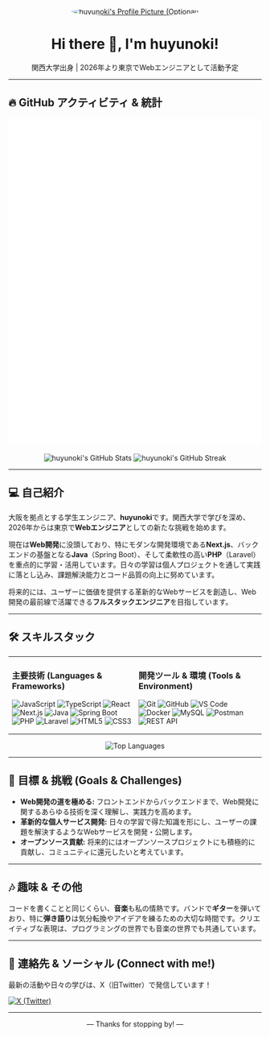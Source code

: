 <p align="center">
  <a href="https://github.com/huyunoki">
    <img src="https://github.com/huyunoki/huyunoki/assets/YOUR_USER_ID/YOUR_PROFILE_IMAGE.png" width="150" height="150" alt="huyunoki's Profile Picture (Optional)" style="border-radius:50%;">
  </a>
</p>

<h1 align="center">
  Hi there 👋, I'm huyunoki!
</h1>

<p align="center">
  関西大学出身 | 2026年より東京でWebエンジニアとして活動予定
</p>

---

## 🔥 GitHub アクティビティ & 統計

<p align="center">
  <img src="https://github.com/huyunoki/huyunoki/blob/main/github-metrics.svg" alt="GitHub Metrics" />
</p>

<p align="center">
  <img src="https://github-readme-stats.vercel.app/api?username=huyunoki&show_icons=true&theme=dracula&hide_border=true&count_private=true" alt="huyunoki's GitHub Stats" />
  <img src="https://github-readme-streak-stats.herokuapp.com/?user=huyunoki&theme=dracula&hide_border=true" alt="huyunoki's GitHub Streak" />
</p>

---

## 💻 自己紹介

大阪を拠点とする学生エンジニア、**huyunoki**です。関西大学で学びを深め、2026年からは東京で**Webエンジニア**としての新たな挑戦を始めます。

現在は**Web開発**に没頭しており、特にモダンな開発環境である**Next.js**、バックエンドの基盤となる**Java**（Spring Boot）、そして柔軟性の高い**PHP**（Laravel）を重点的に学習・活用しています。日々の学習は個人プロジェクトを通して実践に落とし込み、課題解決能力とコード品質の向上に努めています。

将来的には、ユーザーに価値を提供する革新的なWebサービスを創造し、Web開発の最前線で活躍できる**フルスタックエンジニア**を目指しています。

---

## 🛠️ スキルスタック

<table>
  <tr>
    <td width="50%" valign="top">
      <h3>主要技術 (Languages & Frameworks)</h3>
      <p>
        <img src="https://img.shields.io/badge/JavaScript-F7DF1E?style=for-the-badge&logo=javascript&logoColor=black" alt="JavaScript">
        <img src="https://img.shields.io/badge/TypeScript-3178C6?style=for-the-badge&logo=typescript&logoColor=white" alt="TypeScript">
        <img src="https://img.shields.io/badge/React-61DAFB?style=for-the-badge&logo=react&logoColor=black" alt="React">
        <img src="https://img.shields.io/badge/Next.js-000000?style=for-the-badge&logo=nextdotjs&logoColor=white" alt="Next.js">
        <img src="https://img.shields.io/badge/Java-007396?style=for-the-badge&logo=java&logoColor=white" alt="Java">
        <img src="https://img.shields.io/badge/Spring_Boot-6DB33F?style=for-the-badge&logo=spring-boot&logoColor=white" alt="Spring Boot">
        <img src="https://img.shields.io/badge/PHP-777BB4?style=for-the-badge&logo=php&logoColor=white" alt="PHP">
        <img src="https://img.shields.io/badge/Laravel-FF2D20?style=for-the-badge&logo=laravel&logoColor=white" alt="Laravel">
        <img src="https://img.shields.io/badge/HTML5-E34F26?style=for-the-badge&logo=html5&logoColor=white" alt="HTML5">
        <img src="https://img.shields.io/badge/CSS3-1572B6?style=for-the-badge&logo=css3&logoColor=white" alt="CSS3">
      </p>
    </td>
    <td width="50%" valign="top">
      <h3>開発ツール & 環境 (Tools & Environment)</h3>
      <p>
        <img src="https://img.shields.io/badge/Git-F05032?style=for-the-badge&logo=git&logoColor=white" alt="Git">
        <img src="https://img.shields.io/badge/GitHub-181717?style=for-the-badge&logo=github&logoColor=white" alt="GitHub">
        <img src="https://img.shields.io/badge/Visual_Studio_Code-007ACC?style=for-the-badge&logo=visual-studio-code&logoColor=white" alt="VS Code">
        <img src="https://img.shields.io/badge/Docker-2496ED?style=for-the-badge&logo=docker&logoColor=white" alt="Docker">
        <img src="https://img.shields.io/badge/MySQL-4479A1?style=for-the-badge&logo=mysql&logoColor=white" alt="MySQL">
        <img src="https://img.shields.io/badge/Postman-FF6C37?style=for-the-badge&logo=postman&logoColor=white" alt="Postman">
        <img src="https://img.shields.io/badge/REST_API-000000?style=for-the-badge&logo=dot-net&logoColor=white" alt="REST API">
      </p>
    </td>
  </tr>
</table>

<p align="center">
  <img src="https://github-readme-stats.vercel.app/api/top-langs/?username=huyunoki&layout=compact&theme=dracula&hide_border=true" alt="Top Languages" />
</p>

---

## 🌟 目標 & 挑戦 (Goals & Challenges)

* **Web開発の道を極める:** フロントエンドからバックエンドまで、Web開発に関するあらゆる技術を深く理解し、実践力を高めます。
* **革新的な個人サービス開発:** 日々の学習で得た知識を形にし、ユーザーの課題を解決するようなWebサービスを開発・公開します。
* **オープンソース貢献:** 将来的にはオープンソースプロジェクトにも積極的に貢献し、コミュニティに還元したいと考えています。

---

## 🎶 趣味 & その他

コードを書くことと同じくらい、**音楽**も私の情熱です。バンドで**ギター**を弾いており、特に**弾き語り**は気分転換やアイデアを練るための大切な時間です。クリエイティブな表現は、プログラミングの世界でも音楽の世界でも共通しています。

---

## 🔗 連絡先 & ソーシャル (Connect with me!)

最新の活動や日々の学びは、X（旧Twitter）で発信しています！

<p align="left">
  <a href="https://twitter.com/huyunoki1226" target="_blank">
    <img src="https://img.shields.io/badge/X-%23000000.svg?style=for-the-badge&logo=X&logoColor=white" alt="X (Twitter)" />
  </a>
</p>

---

<p align="center">
  &mdash; Thanks for stopping by! &mdash;
</p>

